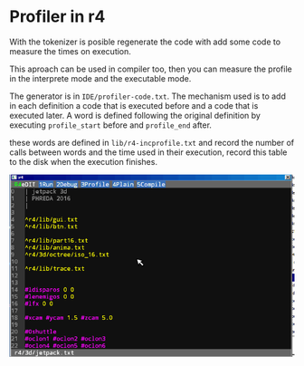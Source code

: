 # Profiler in r4

With the tokenizer is posible regenerate the code with add some code to measure the times on execution.

This aproach can be used in compiler too, then you can measure the profile in the interprete mode and the executable mode.

The generator is in `IDE/profiler-code.txt`. The mechanism used is to add in each definition a code that is executed before and a code that is executed later.  A word is defined following the original definition by executing `profile_start` before and `profile_end` after.

these words are defined in `lib/r4-incprofile.txt` and record the number of calls between words and the time used in their execution, record this table to the disk when the execution finishes.

<img src="../gif/profiler.gif">

